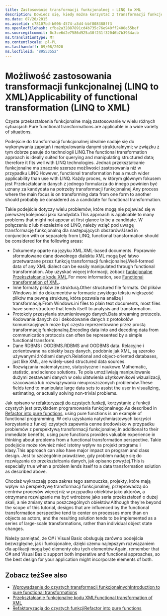 ```yaml
---
title: Zastosowanie transformacji funkcjonalnej — LINQ to XML
description: Dowiedz się, kiedy można korzystać z transformacji funkcjonalnych.
ms.date: 07/20/2015
ms.assetid: c78107bd-b006-4574-a3d4-bbf808388ff3
ms.openlocfilehash: cfba2a32887891cd4b735c76e940ff2400e55bef
ms.sourcegitcommit: 0c3ce6d2e7586d925a30f231f32046b7b3934acb
ms.translationtype: MT
ms.contentlocale: pl-PL
ms.lasthandoff: 09/08/2020
ms.locfileid: "89553552"
---
```

# <a name="applicability-of-functional-transformation-linq-to-xml"></a><span data-ttu-id="9da47-103">Możliwość zastosowania transformacji funkcjonalnej (LINQ to XML)</span><span class="sxs-lookup"><span data-stu-id="9da47-103">Applicability of functional transformation (LINQ to XML)</span></span>

<span data-ttu-id="9da47-104">Czyste przekształcenia funkcjonalne mają zastosowanie w wielu różnych sytuacjach.</span><span class="sxs-lookup"><span data-stu-id="9da47-104">Pure functional transformations are applicable in a wide variety of situations.</span></span>

<span data-ttu-id="9da47-105">Podejście do transformacji funkcjonalnej idealnie nadaje się do wykonywania zapytań i manipulowania danymi strukturalnymi; w związku z tym dobrze pasuje do technologii LINQ.</span><span class="sxs-lookup"><span data-stu-id="9da47-105">The functional transformation approach is ideally suited for querying and manipulating structured data; therefore it fits well with LINQ technologies.</span></span> <span data-ttu-id="9da47-106">Jednak przekształcanie funkcjonalne ma znacznie szersze możliwości zastosowania niż w przypadku LINQ.</span><span class="sxs-lookup"><span data-stu-id="9da47-106">However, functional transformation has a much wider applicability than use with LINQ.</span></span> <span data-ttu-id="9da47-107">Każdy proces, w którym głównym fokusem jest Przekształcanie danych z jednego formularza do innego powinien być uznany za kandydata na potrzeby transformacji funkcjonalnej.</span><span class="sxs-lookup"><span data-stu-id="9da47-107">Any process where the main focus is on transforming data from one form to another should probably be considered as a candidate for functional transformation.</span></span>

<span data-ttu-id="9da47-108">Takie podejście dotyczy wielu problemów, które mogą nie pojawiać się w pierwszej kolejności jako kandydata.</span><span class="sxs-lookup"><span data-stu-id="9da47-108">This approach is applicable to many problems that might not appear at first glance to be a candidate.</span></span> <span data-ttu-id="9da47-109">W połączeniu z lub niezależnie od LINQ, należy wziąć pod uwagę transformację funkcjonalną dla następujących obszarów:</span><span class="sxs-lookup"><span data-stu-id="9da47-109">Used in conjunction with or separately from LINQ, functional transformation should be considered for the following areas:</span></span>

- <span data-ttu-id="9da47-110">Dokumenty oparte na języku XML.</span><span class="sxs-lookup"><span data-stu-id="9da47-110">XML-based documents.</span></span> <span data-ttu-id="9da47-111">Poprawnie sformułowane dane dowolnego dialektu XML mogą być łatwo przetwarzane przez funkcję transformacji funkcjonalnej.</span><span class="sxs-lookup"><span data-stu-id="9da47-111">Well-formed data of any XML dialect can be easily manipulated through functional transformation.</span></span> <span data-ttu-id="9da47-112">Aby uzyskać więcej informacji, zobacz [funkcjonalne Przekształcanie kodu XML](functional-transformation-xml.md).</span><span class="sxs-lookup"><span data-stu-id="9da47-112">For more information, see [Functional transformation of XML](functional-transformation-xml.md).</span></span>
- <span data-ttu-id="9da47-113">Inne formaty plików ze strukturą.</span><span class="sxs-lookup"><span data-stu-id="9da47-113">Other structured file formats.</span></span> <span data-ttu-id="9da47-114">Od plików Windows.ini do dokumentów w formacie zwykłego tekstu większość plików ma pewną strukturę, która pozwala na analizę i transformację.</span><span class="sxs-lookup"><span data-stu-id="9da47-114">From Windows.ini files to plain text documents, most files have some structure that lends itself to analysis and transformation.</span></span>
- <span data-ttu-id="9da47-115">Protokoły przesyłania strumieniowego danych.</span><span class="sxs-lookup"><span data-stu-id="9da47-115">Data streaming protocols.</span></span> <span data-ttu-id="9da47-116">Kodowanie danych do i dekodowanie danych z protokołów komunikacyjnych może być często reprezentowane przez prostą transformację funkcjonalną.</span><span class="sxs-lookup"><span data-stu-id="9da47-116">Encoding data into and decoding data from communication protocols can often be represented by a simple functional transform.</span></span>
- <span data-ttu-id="9da47-117">Dane RDBMS i OODBMS.</span><span class="sxs-lookup"><span data-stu-id="9da47-117">RDBMS and OODBMS data.</span></span> <span data-ttu-id="9da47-118">Relacyjne i zorientowane na obiekty bazy danych, podobnie jak XML, są szeroko używanymi źródłami danych.</span><span class="sxs-lookup"><span data-stu-id="9da47-118">Relational and object-oriented databases, just like XML, are widely-used structured data sources.</span></span>
- <span data-ttu-id="9da47-119">Rozwiązania matematyczne, statystyczne i naukowe.</span><span class="sxs-lookup"><span data-stu-id="9da47-119">Mathematic, statistic, and science solutions.</span></span> <span data-ttu-id="9da47-120">Te pola umożliwiają manipulowanie dużymi zestawami danych w celu ułatwienia użytkownikowi wizualizacji, szacowania lub rozwiązywania nieuproszczonych problemów.</span><span class="sxs-lookup"><span data-stu-id="9da47-120">These fields tend to manipulate large data sets to assist the user in visualizing, estimating, or actually solving non-trivial problems.</span></span>

<span data-ttu-id="9da47-121">Jak opisano w [refaktoryzacji do czystych funkcji](refactor-pure-functions.md), korzystanie z funkcji czystych jest przykładem programowania funkcjonalnego.</span><span class="sxs-lookup"><span data-stu-id="9da47-121">As described in [Refactor into pure functions](refactor-pure-functions.md), using pure functions is an example of functional programming.</span></span> <span data-ttu-id="9da47-122">W celu uzyskania natychmiastowych korzyści korzystanie z funkcji czystych zapewnia cenne środowisko w przypadku problemów z perspektywą transformacji funkcjonalnej.</span><span class="sxs-lookup"><span data-stu-id="9da47-122">In additional to their immediate benefits, using pure functions provides valuable experience in thinking about problems from a functional transformation perspective.</span></span> <span data-ttu-id="9da47-123">Takie podejście może również mieć istotny wpływ na projekt programu i klasy.</span><span class="sxs-lookup"><span data-stu-id="9da47-123">This approach can also have major impact on program and class design.</span></span> <span data-ttu-id="9da47-124">Jest to szczególnie prawdziwe, gdy problem nadaje się do rozwiązania do przekształcania danych, jak opisano powyżej.</span><span class="sxs-lookup"><span data-stu-id="9da47-124">This is especially true when a problem lends itself to a data transformation solution as described above.</span></span>

<span data-ttu-id="9da47-125">Chociaż wykraczają poza zakres tego samouczka, projekty, które mają wpływ na perspektywę transformacji funkcjonalnej, przeprowadzą do centrów procesów więcej niż w przypadku obiektów jako aktorów, a otrzymane rozwiązanie ma być wdrożone jako seria przekształceń o dużej skali, a nie zmiany stanu poszczególnych obiektów.</span><span class="sxs-lookup"><span data-stu-id="9da47-125">Although they're beyond the scope of this tutorial, designs that are influenced by the functional transformation perspective tend to center on processes more than on objects as actors, and the resulting solution tends to be implemented as a series of large-scale transformations, rather than individual object state changes.</span></span>

 <span data-ttu-id="9da47-126">Należy pamiętać, że C# i Visual Basic obsługują zarówno podejścia bezwzględne, jak i funkcjonalne, dzięki czemu najlepszym rozwiązaniem dla aplikacji mogą być elementy obu tych elementów.</span><span class="sxs-lookup"><span data-stu-id="9da47-126">Again, remember that C# and Visual Basic support both imperative and functional approaches, so the best design for your application might incorporate elements of both.</span></span>

## <a name="see-also"></a><span data-ttu-id="9da47-127">Zobacz też</span><span class="sxs-lookup"><span data-stu-id="9da47-127">See also</span></span>

- [<span data-ttu-id="9da47-128">Wprowadzenie do czystych transformacji funkcjonalnych</span><span class="sxs-lookup"><span data-stu-id="9da47-128">Introduction to pure functional transformations</span></span>](introduction-pure-functional-transformations.md)
- [<span data-ttu-id="9da47-129">Przekształcanie funkcjonalne kodu XML</span><span class="sxs-lookup"><span data-stu-id="9da47-129">Functional transformation of XML</span></span>](functional-transformation-xml.md)
- [<span data-ttu-id="9da47-130">Refaktoryzacja do czystych funkcji</span><span class="sxs-lookup"><span data-stu-id="9da47-130">Refactor into pure functions</span></span>](refactor-pure-functions.md)
